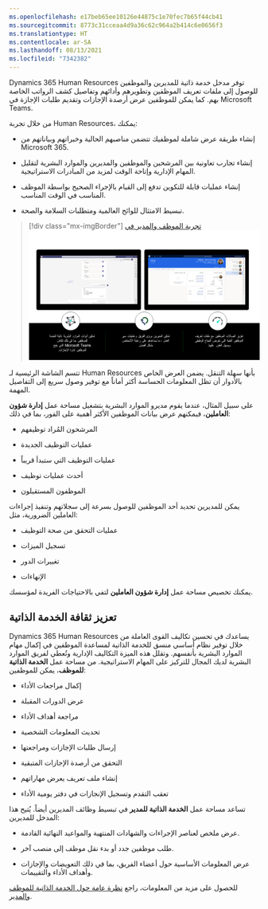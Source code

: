 ```yaml
---
ms.openlocfilehash: e17beb65ee10126e44875c1e70fec7b65f44cb41
ms.sourcegitcommit: 8773c31cceaa4d9a36c62c964a2b414c6e0656f3
ms.translationtype: HT
ms.contentlocale: ar-SA
ms.lasthandoff: 08/13/2021
ms.locfileid: "7342382"
---
```

Dynamics 365 Human Resources توفر مدخل خدمة ذاتية للمديرين والموظفين للوصول إلى ملفات تعريف الموظفين وتطويرهم وأدائهم وتفاصيل كشف الرواتب الخاصة بهم. كما يمكن للموظفين عرض أرصدة الإجازات وتقديم طلبات الإجازة في Microsoft Teams.

من خلال تجربة Human Resources، يمكنك:

-   إنشاء طريقة عرض شاملة لموظفيك تتضمن مناصبهم الحالية وخبراتهم وبياناتهم من Microsoft 365.

-   إنشاء تجارب تعاونية بين المرشحين والموظفين والمديرين والموارد البشرية لتقليل المهام الإدارية وإتاحة الوقت لمزيد من المبادرات الاستراتيجية.

-   إنشاء عمليات قابلة للتكوين تدفع إلى القيام بالإجراء الصحيح بواسطة الموظف المناسب في الوقت المناسب.

-   تبسيط الامتثال للوائح العالمية ومتطلبات السلامة والصحة.

> [!div class="mx-imgBorder"]
> [تجربة الموظف والمدير في ![Dynamics 365 Human Resources.](../media/employee-experience-c.png)](../media/employee-experience-c.png#lightbox)

تتسم الشاشة الرئيسية لـ Human Resources بأنها سهلة التنقل. يضمن العرض الخاص بالأدوار أن تظل المعلومات الحساسة أكثر أماناً مع توفير وصول سريع إلى التفاصيل المهمة.

على سبيل المثال، عندما يقوم مديرو الموارد البشرية بتشغيل مساحة عمل **إدارة شؤون العاملين**، فيمكنهم عرض بيانات الموظفين الأكثر أهمية على الفور، بما في ذلك:

-   المرشحون المُراد توظيفهم

-   عمليات التوظيف الجديدة

-   عمليات التوظيف التي ستبدأ قريباً

-   أحدث عمليات توظيف

-   الموظفون المستقيلون

يمكن للمديرين تحديد أحد الموظفين للوصول بسرعة إلى سجلاتهم وتنفيذ إجراءات العاملين الضرورية، مثل:

-   عمليات التحقق من صحة التوظيف

-   تسجيل الميزات

-   تغييرات الدور

-   الإنهاءات

يمكنك تخصيص مساحة عمل **إدارة شؤون العاملين** لتفي بالاحتياجات الفريدة لمؤسسك.

## <a name="foster-a-culture-of-self-service"></a>تعزيز ثقافة الخدمة الذاتية

Dynamics 365 Human Resources يساعدك في تحسين تكاليف القوى العاملة من خلال توفير نظام أساسي منسق للخدمة الذاتية لمساعدة الموظفين في إكمال مهام الموارد البشرية بأنفسهم. وتقلل هذه الميزة التكاليف الإدارية وتُعطي لفريق الموارد البشرية لديك المجال للتركيز على المهام الاستراتيجية. من مساحة عمل **الخدمة الذاتية للموظف**، يمكن للموظفين:

-   إكمال مراجعات الأداء

-   عرض الدورات المقبلة

-   مراجعة أهداف الأداء

-   تحديث المعلومات الشخصية

-   إرسال طلبات الإجازات ومراجعتها

-   التحقق من أرصدة الإجازات المتبقية

-   إنشاء ملف تعريف يعرض مهاراتهم

-   تعقب التقدم وتسجيل الإنجازات في دفتر يومية الأداء

تساعد مساحة عمل **الخدمة الذاتية للمدير** في تبسيط وظائف المديرين أيضاً.
يُتيح هذا المدخل للمديرين:

-   عرض ملخص لعناصر الإجراءات والشهادات المنتهية والمواعيد النهائية القادمة.

-   طلب موظفين جدد أو بدء نقل موظف إلى منصب آخر.

-   عرض المعلومات الأساسية حول أعضاء الفريق، بما في ذلك التعويضات والإجازات وأهداف الأداء والتقييمات.

للحصول على مزيد من المعلومات، راجع [نظرة عامة حول الخدمة الذاتية للموظف والمدير](/dynamics365/human-resources/hr-employee-manager-self-service-overview/?azure-portal=true).
